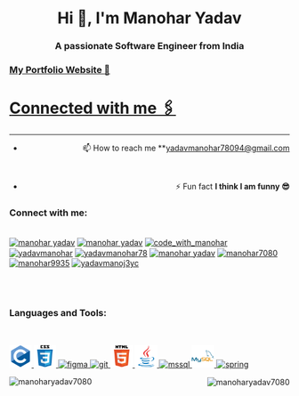 <h1 align="center">Hi 👋, I'm Manohar Yadav</h1>
<h3 align="center">A passionate Software Engineer from India</h3>

<h3 align="left"><a href="https://manoharyadav7080.github.io/Manoharyadav.info.github.io/" target="blank">My Portfolio Website <img>📃 </img></a></h3>
<h1 align="left"><a href="https://linktr.ee/manohar9693" target="blank">Connected with me 🖇️</a></h1>
<imag align = "right" alt="Coding" width="400" scr="https://cdn.dribbble.com/users/1894420/screenshots/14032021/programming_01.gif" >


****



- 📫 How to reach me **yadavmanohar78094@gmail.com
 <br>

- ⚡ Fun fact **I think I am funny 😎**
  <br>

<h3 align="left">Connect with me:</h3>
<p align="left">
  <br>
<a href="https://linkedin.com/in/manohar yadav" target="blank"><img align="center" src="https://raw.githubusercontent.com/rahuldkjain/github-profile-readme-generator/master/src/images/icons/Social/linked-in-alt.svg" alt="manohar yadav" height="30" width="40" /></a>
<a href="https://fb.com/manohar yadav" target="blank"><img align="center" src="https://raw.githubusercontent.com/rahuldkjain/github-profile-readme-generator/master/src/images/icons/Social/facebook.svg" alt="manohar yadav" height="30" width="40" /></a>
<a href="https://instagram.com/code_with_manohar" target="blank"><img align="center" src="https://raw.githubusercontent.com/rahuldkjain/github-profile-readme-generator/master/src/images/icons/Social/instagram.svg" alt="code_with_manohar" height="30" width="40" /></a>
<a href="https://medium.com/yadavmanohar" target="blank"><img align="center" src="https://raw.githubusercontent.com/rahuldkjain/github-profile-readme-generator/master/src/images/icons/Social/medium.svg" alt="yadavmanohar" height="30" width="40" /></a>
<a href="https://www.codechef.com/users/yadavmanohar78" target="blank"><img align="center" src="https://cdn.jsdelivr.net/npm/simple-icons@3.1.0/icons/codechef.svg" alt="yadavmanohar78" height="30" width="40" /></a>
<a href="https://www.hackerrank.com/manohar yadav" target="blank"><img align="center" src="https://raw.githubusercontent.com/rahuldkjain/github-profile-readme-generator/master/src/images/icons/Social/hackerrank.svg" alt="manohar yadav" height="30" width="40" /></a>
<a href="https://codeforces.com/profile/manohar7080" target="blank"><img align="center" src="https://raw.githubusercontent.com/rahuldkjain/github-profile-readme-generator/master/src/images/icons/Social/codeforces.svg" alt="manohar7080" height="30" width="40" /></a>
<a href="https://www.leetcode.com/manohar9935" target="blank"><img align="center" src="https://raw.githubusercontent.com/rahuldkjain/github-profile-readme-generator/master/src/images/icons/Social/leet-code.svg" alt="manohar9935" height="30" width="40" /></a>
<a href="https://auth.geeksforgeeks.org/user/yadavmanoj3yc" target="blank"><img align="center" src="https://raw.githubusercontent.com/rahuldkjain/github-profile-readme-generator/master/src/images/icons/Social/geeks-for-geeks.svg" alt="yadavmanoj3yc" height="30" width="40" /></a>
</p>

<br>
<br>


<h3 align="left">Languages and Tools:</h3>
<br>
<p align="left"> <a href="https://www.cprogramming.com/" target="_blank" rel="noreferrer"> <img src="https://raw.githubusercontent.com/devicons/devicon/master/icons/c/c-original.svg" alt="c" width="40" height="40"/> </a> <a href="https://www.w3schools.com/css/" target="_blank" rel="noreferrer"> <img src="https://raw.githubusercontent.com/devicons/devicon/master/icons/css3/css3-original-wordmark.svg" alt="css3" width="40" height="40"/> </a> <a href="https://www.figma.com/" target="_blank" rel="noreferrer"> <img src="https://www.vectorlogo.zone/logos/figma/figma-icon.svg" alt="figma" width="40" height="40"/> </a> <a href="https://git-scm.com/" target="_blank" rel="noreferrer"> <img src="https://www.vectorlogo.zone/logos/git-scm/git-scm-icon.svg" alt="git" width="40" height="40"/> </a> <a href="https://www.w3.org/html/" target="_blank" rel="noreferrer"> <img src="https://raw.githubusercontent.com/devicons/devicon/master/icons/html5/html5-original-wordmark.svg" alt="html5" width="40" height="40"/> </a> <a href="https://www.java.com" target="_blank" rel="noreferrer"> <img src="https://raw.githubusercontent.com/devicons/devicon/master/icons/java/java-original.svg" alt="java" width="40" height="40"/> </a> <a href="https://www.microsoft.com/en-us/sql-server" target="_blank" rel="noreferrer"> <img src="https://www.svgrepo.com/show/303229/microsoft-sql-server-logo.svg" alt="mssql" width="40" height="40"/> </a> <a href="https://www.mysql.com/" target="_blank" rel="noreferrer"> <img src="https://raw.githubusercontent.com/devicons/devicon/master/icons/mysql/mysql-original-wordmark.svg" alt="mysql" width="40" height="40"/> </a> <a href="https://spring.io/" target="_blank" rel="noreferrer"> <img src="https://www.vectorlogo.zone/logos/springio/springio-icon.svg" alt="spring" width="40" height="40"/> </a> </p>

<p><img align="left" src="https://github-readme-stats.vercel.app/api/top-langs?username=manoharyadav7080&show_icons=true&locale=en&layout=compact" alt="manoharyadav7080" /></p>

<p>&nbsp;<img align="center" src="https://github-readme-stats.vercel.app/api?username=manoharyadav7080&show_icons=true&locale=en" alt="manoharyadav7080" /></p>
